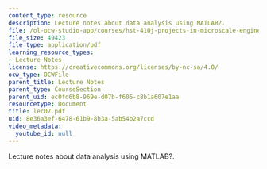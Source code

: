 ```yaml
---
content_type: resource
description: Lecture notes about data analysis using MATLAB?.
file: /ol-ocw-studio-app/courses/hst-410j-projects-in-microscale-engineering-for-the-life-sciences-spring-2007/8e36a3ef647861b98b3a5ab54b2a7ccd_lec07.pdf
file_size: 49423
file_type: application/pdf
learning_resource_types:
- Lecture Notes
license: https://creativecommons.org/licenses/by-nc-sa/4.0/
ocw_type: OCWFile
parent_title: Lecture Notes
parent_type: CourseSection
parent_uid: ec0fd6b8-969e-d07b-f605-c8b1a607e1aa
resourcetype: Document
title: lec07.pdf
uid: 8e36a3ef-6478-61b9-8b3a-5ab54b2a7ccd
video_metadata:
  youtube_id: null
---
```

Lecture notes about data analysis using MATLAB?.